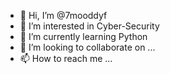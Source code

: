 - 👋 Hi, I’m @7mooddyf
- 👀 I’m interested in Cyber-Security
- 🌱 I’m currently learning Python
- 💞️ I’m looking to collaborate on ...
- 📫 How to reach me ...

<!---
7mooddyf/7mooddyf is a ✨ special ✨ repository because its `README.md` (this file) appears on your GitHub profile.
You can click the Preview link to take a look at your changes.
--->
